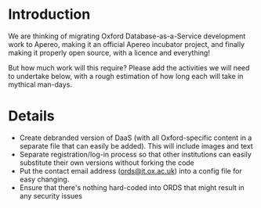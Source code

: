 # Introduction #

We are thinking of migrating Oxford Database-as-a-Service development work to Apereo, making it an official Apereo incubator project, and finally making it properly open source, with a licence and everything!

But how much work will this require? Please add the activities we will need to undertake below, with a rough estimation of how long each will take in mythical man-days.


# Details #

  * Create debranded version of DaaS (with all Oxford-specific content in a separate file that can easily be added). This will include images and text
  * Separate registration/log-in process so that other institutions can easily substitute their own versions without forking the code
  * Put the contact email address (ords@it.ox.ac.uk) into a config file for easy changing.
  * Ensure that there's nothing hard-coded into ORDS that might result in any security issues
